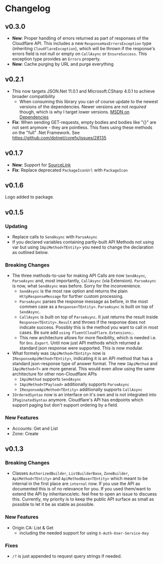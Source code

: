 # Changelog

## v0.3.0

* **New**: Proper handling of errors returned as part of responses of the Cloudflare API. This includes a new `ResponseHasErrorsException` type (inheriting `CloudflareException`), which will be thrown if the response's errors field is not null or empty on `CallAsync` or `EnsureSuccess`. This exception type provides an `Errors` property.
* **New**: Cache purging by URL and purge everything


## v0.2.1

* This now targets JSON.Net 11.0.1 and Microsoft.CSharp 4.0.1 to achieve broader compatibility
  * When consuming this library you can of course update to the newest versions of the dependencies. Newer versions are not *required* though, which is why I target lower versions. [MSDN on Dependencies](https://docs.microsoft.com/en-us/dotnet/standard/library-guidance/dependencies)
* **Fix**: When sending GET-requests, empty bodies and bodies like "{}" are not sent anymore - they are pointless. This fixes using these methods on the "full" .Net Framework. See https://github.com/dotnet/corefx/issues/28135


## v0.1.7

* **New**: Support for [SourceLink](https://github.com/dotnet/sourcelink)
* **Fix**: Replace deprecated `PackageIconUrl` with `PackageIcon`


## v0.1.6

Logo added to package.


## v0.1.5

### Updating

* Replace calls to `SendAsync` with `ParseAsync`
* If you declared variables containing partly-built API Methods not using var but using `IApiMethod<TEntity>` you need to change the declaration as outlined below.

### Breaking Changes

* The three methods-to-use for making API Calls are now `SendAsync`, `ParseAsync` and, most importantly, `CallAsync` (via Extension). `ParseAsync` is now, what `SendAsync` was before. Sorry for the inconvenience.
  * `SendAsync` is the most raw option and returns the plain `HttpResponseMessage` for further custom processing.
  * `ParseAsync` parses the response message as before, in the most commen case as a `Response<TEntity>`. `ParseAsync` is built on top of `SendAsync`.
  * `CallAsync` is built on top of `ParseAsync`. It just returns the result inside `Response<TEntity>.Result` and throws if the response does not indicate success. Possibly this is the method you want to call in most cases. Be sure add `using FluentCloudflare.Extensions;`.
  * This new architecture allows for more flexibility, which is needed i.e. for `Dns.Export`. Until now just API methods which returned a standard json response were supported. This is now modular.
* What formely was `IApiMethod<TEntity>` now is `IResponseApiMethod<TEntity>`, indicating it is an API method that has a standard json-response type of answer format. The new `IApiMethod` and `IApiMethod<T>` are more general. This would even allow using the same architecture for other non-Cloudflare APIs
  * `IApiMethod` supports `SendAsync`
  * `IApiMethod<TPayload>` additionally supports `ParseAsync`
  * `IResponseApiMethod<TEntity>` additionally supports `CallAsync`
* `IOrderedSyntax` now is an interface on it's own and is not integrated into `IPaginatedSyntax` anymore. Cloudflare's API has endpoints which support paging but don't support ordering by a field.

### New Features

* Accounts: Get and List
* Zone: Create


## v0.1.3

### Breaking Changes

* Classes `AuthorizedBuilder`, `ListBuilderBase`, `ZoneBuilder`, `ApiMethod<TEntity>` and `ApiMethodBase<TEntity>` which meant to be internal in the first place are `internal` now. If you use the API as documented this is of no relevance for you. If you used them/want to extend the API by inheritance/etc. feel free to open an issue to discuess this. Currently, my priority is to keep the public API surface as small as possible to let it be as stable as possible.

### New Features

* Origin CA: List & Get
  * including the needed support for using `X-Auth-User-Service-Key`

### Fixes

* `/?` is just appended to request query strings if needed.